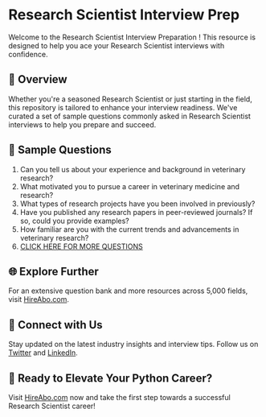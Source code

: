 # Research Scientist Interview Prep

Welcome to the Research Scientist Interview Preparation ! This resource is designed to help you ace your Research Scientist interviews with confidence.

## 🚀 Overview

Whether you're a seasoned Research Scientist or just starting in the field, this repository is tailored to enhance your interview readiness. We've curated a set of sample questions commonly asked in Research Scientist interviews to help you prepare and succeed.

## 📝 Sample Questions

1. Can you tell us about your experience and background in veterinary research?
2. What motivated you to pursue a career in veterinary medicine and research?
3. What types of research projects have you been involved in previously?
4. Have you published any research papers in peer-reviewed journals? If so, could you provide examples?
5. How familiar are you with the current trends and advancements in veterinary research?
6. [CLICK HERE FOR MORE QUESTIONS](https://hireabo.com/job/24_2_13/Research%20Scientist)

## 🌐 Explore Further

For an extensive question bank and more resources across 5,000 fields, visit [HireAbo.com](https://www.hireabo.com).

## 📱 Connect with Us

Stay updated on the latest industry insights and interview tips. Follow us on [Twitter](https://twitter.com/hireabo) and [LinkedIn](https://www.linkedin.com/in/hire-abo-3609972a8/).

## 🚀 Ready to Elevate Your Python Career?

Visit [HireAbo.com](https://www.hireabo.com) now and take the first step towards a successful Research Scientist career!